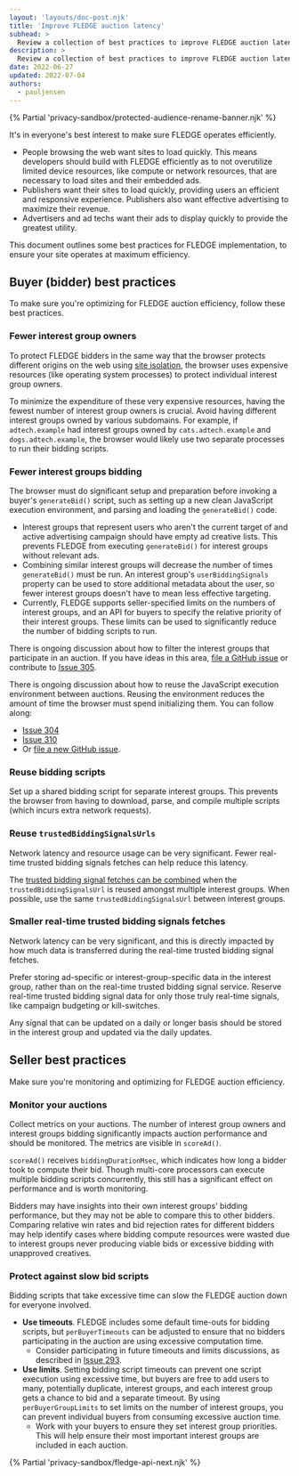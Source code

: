 ```yaml
---
layout: 'layouts/doc-post.njk'
title: 'Improve FLEDGE auction latency'
subhead: >
  Review a collection of best practices to improve FLEDGE auction latency.
description: >
  Review a collection of best practices to improve FLEDGE auction latency.
date: 2022-06-27
updated: 2022-07-04
authors:
  - pauljensen
---
```


{% Partial 'privacy-sandbox/protected-audience-rename-banner.njk' %}

It's in everyone's best interest to make sure FLEDGE operates efficiently.

* People browsing the web want sites to load quickly. This means developers
  should build with FLEDGE efficiently as to not overutilize limited device
  resources, like compute or network resources, that are necessary to load
  sites and their embedded ads.
* Publishers want their sites to load quickly, providing users an efficient and
  responsive experience. Publishers also want effective advertising to maximize
  their revenue.
* Advertisers and ad techs want their ads to display quickly to provide the
  greatest utility.

This document outlines some best practices for FLEDGE implementation, to ensure
your site operates at maximum efficiency.

## Buyer (bidder) best practices

To make sure you're optimizing for FLEDGE auction efficiency, follow these best
practices.

### Fewer interest group owners

To protect FLEDGE bidders in the same way that the browser protects different
origins on the web using [site isolation](https://www.chromium.org/Home/chromium-security/site-isolation/),
the browser uses expensive resources (like operating system processes) to
protect individual interest group owners.

To minimize the expenditure of these very expensive resources, having the
fewest number of interest group owners is crucial. Avoid having different
interest groups owned by various subdomains. For example, if `adtech.example`
had interest groups owned by `cats.adtech.example` and `dogs.adtech.example`,
the browser would likely use two separate processes to run their bidding
scripts.

### Fewer interest groups bidding

The browser must do significant setup and preparation before invoking a buyer's
`generateBid()` script, such as setting up a new clean JavaScript execution
environment, and parsing and loading the `generateBid()` code.

* Interest groups that represent users who aren't the current target of and
  active advertising campaign should have empty ad creative lists. This prevents
  FLEDGE from executing `generateBid()` for interest groups without relevant
  ads.
* Combining similar interest groups will decrease the number of times
  `generateBid()` must be run. An interest group's `userBiddingSignals`
  property can be used to store additional metadata about the user, so fewer
  interest groups doesn't have to mean less effective targeting.
* Currently, FLEDGE supports seller-specified limits on the numbers of interest
  groups, and an API for buyers to specify the relative priority of their
  interest groups. These limits can be used to significantly reduce the number
  of bidding scripts to run.

There is ongoing discussion about how to filter the interest groups that
participate in an auction. If you have ideas in this area,
[file a GitHub issue](https://github.com/WICG/turtledove/issues/new) or
contribute to [Issue 305](https://github.com/WICG/turtledove/issues/305).

There is ongoing discussion about how to reuse the JavaScript execution
environment between auctions. Reusing the environment reduces the amount of
time the browser must spend initializing them. You can follow along:

* [Issue 304](https://github.com/WICG/turtledove/issues/304)
* [Issue 310](https://github.com/WICG/turtledove/issues/310)
* Or [file a new GitHub issue](https://github.com/WICG/turtledove/issues/new).

### Reuse bidding scripts

Set up a shared bidding script for separate interest groups. This prevents the
browser from having to download, parse, and compile multiple scripts (which
incurs extra network requests).

### Reuse `trustedBiddingSignalsUrls`

Network latency and resource usage can be very significant. Fewer real-time
trusted bidding signals fetches can help reduce this latency.

The [trusted bidding signal fetches can be combined](https://github.com/WICG/turtledove/blob/main/FLEDGE.md#11-joining-interest-groups)
when the `trustedBiddingSignalsUrl` is reused amongst multiple interest groups.
When possible, use the same `trustedBiddingSignalsUrl` between interest groups.

### Smaller real-time trusted bidding signals fetches

Network latency can be very significant, and this is directly impacted by how
much data is transferred during the real-time trusted bidding signal fetches.

Prefer storing ad-specific or interest-group-specific data in the interest
group, rather than on the real-time trusted bidding signal service. Reserve
real-time trusted bidding signal data for only those truly real-time signals,
like campaign budgeting or kill-switches.

Any signal that can be updated on a daily or longer basis should be stored in
the interest group and updated via the daily updates.

## Seller best practices

Make sure you're monitoring and optimizing for FLEDGE auction efficiency.

### Monitor your auctions

Collect metrics on your auctions. The number of interest group owners and
interest groups bidding significantly impacts auction performance and should be
monitored. The metrics are visible in `scoreAd()`.

`scoreAd()` receives `biddingDurationMsec`, which indicates how long a bidder
took to compute their bid. Though multi-core processors can execute multiple
bidding scripts concurrently, this still has a significant effect on
performance and is worth monitoring.

Bidders may have insights into their own interest groups' bidding performance,
but they may not be able to compare this to other bidders. Comparing relative
win rates and bid rejection rates for different bidders may help identify cases
where bidding compute resources were wasted due to interest groups never
producing viable bids or excessive bidding with unapproved creatives.

### Protect against slow bid scripts

Bidding scripts that take excessive time can slow the FLEDGE auction down for everyone involved.

* **Use timeouts**. FLEDGE includes some default time-outs for bidding scripts,
  but `perBuyerTimeouts` can be adjusted to ensure that no bidders
  participating in the auction are using excessive computation time. 
  * Consider participating in future timeouts and limits discussions, as
     described in [Issue 293](https://github.com/WICG/turtledove/issues/293).
* **Use limits**. Setting bidding script timeouts can prevent one script
  execution using excessive time, but buyers are free to add users to many,
  potentially duplicate, interest groups, and each interest group gets a chance
  to bid and a separate timeout. By using `perBuyerGroupLimits` to set limits
  on the number of interest groups, you can prevent individual buyers from
  consuming excessive auction time.
  * Work with your buyers to ensure they set interest group priorities. This
    will help ensure their most important interest groups are included in each
    auction.

{% Partial 'privacy-sandbox/fledge-api-next.njk' %}
